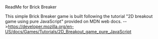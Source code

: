 ReadMe for Brick Breaker

This simple Brick Breaker game is built following the  tutorial "2D breakout 
game using pure JavaScript" provided on MDN web docs.
-->https://developer.mozilla.org/en-US/docs/Games/Tutorials/2D_Breakout_game_pure_JavaScript